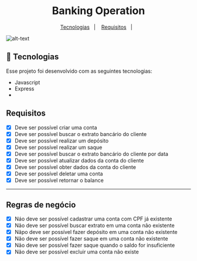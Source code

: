 
##

<h1 align="center">
Banking Operation
</h1>

<p align="center">
  <a href="#-tecnologias">Tecnologias</a>&nbsp;&nbsp;&nbsp;|&nbsp;&nbsp;&nbsp;
  <a href="#-projeto">Requisitos</a>&nbsp;&nbsp;&nbsp;|&nbsp;&nbsp;&nbsp;
 </p>

![alt-text](https://github.com/LeonardoLamoia/ControleSuasFinancas/blob/main/gofinance.gif)

## 🚀 Tecnologias

Esse projeto foi desenvolvido com as seguintes tecnologias:

- Javascript
- Express
- 
  </ul>
  

## Requisitos

- [x] Deve ser possível criar uma conta
- [x] Deve ser possível buscar o extrato bancário do cliente
- [x] Deve ser possível realizar um depósito
- [x] Deve ser possível realizar um saque
- [x] Deve ser possível buscar o extrato bancário do cliente por data
- [x] Deve ser possível atualizar dados da conta do cliente
- [x] Deve ser possível obter dados da conta do cliente
- [x] Deve ser possível deletar uma conta
- [x] Deve ser possível retornar o balance

---

## Regras de negócio

- [x] Náo deve ser possível cadastrar uma conta com CPF já existente
- [x] Não deve ser possível buscar extrato em uma conta não existente
- [x] Nãpo deve ser possível fazer depósito em uma conta não existente
- [x] Não deve ser possível fazer saque em uma conta não existente
- [x] Não deve ser possível fazer saque quando o saldo for insuficiente
- [x] Não deve ser possível excluir uma conta não existe
